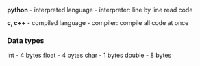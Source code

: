 **python** - interpreted language
    - interpreter: line by line read code

**c, c++** - compiled language
    - compiler: compile all code at once


### Data types

int - 4 bytes
float - 4 bytes
char - 1 bytes
double - 8 bytes

